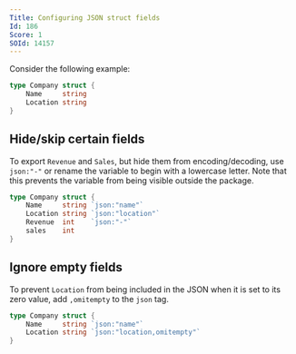 ```yaml
---
Title: Configuring JSON struct fields
Id: 186
Score: 1
SOId: 14157
---
```

Consider the following example:

```go
type Company struct {
    Name     string
    Location string
}
```

## Hide/skip certain fields

To export `Revenue` and `Sales`, but hide them from encoding/decoding, use `json:"-"` or rename the variable to begin with a lowercase letter. Note that this prevents the variable from being visible outside the package.

```go
type Company struct {
    Name     string `json:"name"`
    Location string `json:"location"`
    Revenue  int    `json:"-"`
    sales    int
}
```

## Ignore empty fields

To prevent `Location` from being included in the JSON when it is set to its zero value, add `,omitempty` to the `json` tag.

```go
type Company struct {
    Name     string `json:"name"`
    Location string `json:"location,omitempty"`
}
```

